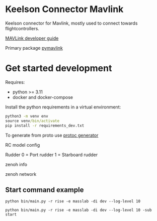 # Keelson Connector Mavlink

Keelson connector for Mavlink, mostly used to connect towards flightcontrollers. 

[MAVLink developer guide](https://mavlink.io/en/)

Primary package [pymavlink](https://pypi.org/project/pymavlink/) 


# Get started development 

Requires:
- python >= 3.11
- docker and docker-compose

Install the python requirements in a virtual environment:

```cmd
python3 -m venv env
source venv/bin/activate
pip install -r requirements_dev.txt
```

To generate from proto use [protoc generator](https://pypi.org/project/protoc-wheel-0/)



RC model config 

Rudder 
0 = Port rudder
1 = Starboard rudder




zenoh info

zenoh network


## Start command example  

```
python bin/main.py -r rise -e masslab -di dev --log-level 10 

python bin/main.py -r rise -e masslab -di dev --log-level 10 -sub start
```